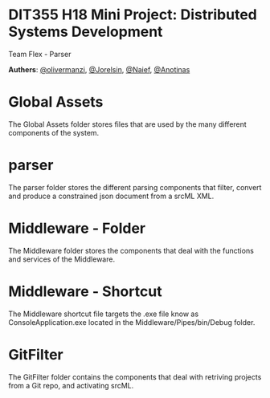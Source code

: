 # DIT355 H18 Mini Project: Distributed Systems Development

Team Flex - Parser

**Authers**: [@olivermanzi](https://github.com/olivermanzi), [@Jorelsin](https://github.com/Jorelsin), [@Naief](https://github.com/Naief), [@Anotinas](https://github.com/Anotinas)

# Global Assets
The Global Assets folder stores files that are used by the many different components of the system.

# parser
The parser folder stores the different parsing components that filter, convert and produce a constrained json document from a srcML XML.

# Middleware - Folder
The Middleware folder stores the components that deal with the functions and services of the Middleware.

# Middleware - Shortcut
The Middleware shortcut file targets the .exe file know as ConsoleApplication.exe located in the Middleware/Pipes/bin/Debug folder.

# GitFilter
The GitFilter folder contains the components that deal with retriving projects from a Git repo, and activating srcML.

